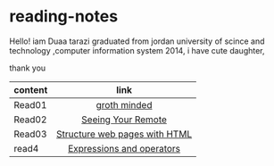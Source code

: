 # reading-notes

Hello!
iam Duaa tarazi graduated from jordan university of scince and technology ,computer information system 2014,
i have cute daughter,

thank you  

| content  |      link     |  
|----------|:-------------:|
| Read01   |  [groth minded](https://duaa-tarazi.github.io/reading-notes/grothminded) | 
| Read02   |[Seeing Your Remote](https://duaa-tarazi.github.io/reading-notes/read02) |  
| Read03   | [ Structure web pages with HTML](https://duaa-tarazi.github.io/reading-notes/read03) |   
|read4     |[Expressions and operators](https://duaa-tarazi.github.io/reading-notes/read4a)
